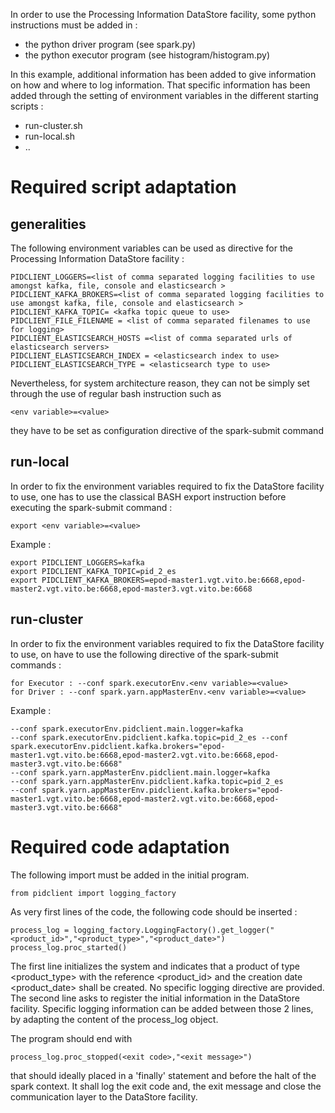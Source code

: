 In order to use the Processing Information DataStore facility, some python instructions must be added in :
- the python driver program (see spark.py)
- the python executor program (see histogram/histogram.py)

In this example, additional information has been added to give information on how and where to log information.  That specific information has been added through the setting of environment variables in the different starting scripts :
- run-cluster.sh
- run-local.sh
- ..

# Required script adaptation
## generalities
The following environment variables can be used as directive for the Processing Information DataStore facility :

	PIDCLIENT_LOGGERS=<list of comma separated logging facilities to use amongst kafka, file, console and elasticsearch >
	PIDCLIENT_KAFKA_BROKERS=<list of comma separated logging facilities to use amongst kafka, file, console and elasticsearch >
	PIDCLIENT_KAFKA_TOPIC= <kafka topic queue to use>
	PIDCLIENT_FILE_FILENAME = <list of comma separated filenames to use for logging>	
	PIDCLIENT_ELASTICSEARCH_HOSTS =<list of comma separated urls of elasticsearch servers>
	PIDCLIENT_ELASTICSEARCH_INDEX = <elasticsearch index to use>
	PIDCLIENT_ELASTICSEARCH_TYPE = <elasticsearch type to use>
	
Nevertheless, for system architecture reason, they can not be simply set through the use of regular bash instruction such as 

	<env variable>=<value> 

they have to be set as configuration directive of the spark-submit command


## run-local
In order to fix the environment variables required to fix the DataStore facility to use, one has to use the classical BASH export instruction before executing the spark-submit command :

	export <env variable>=<value>

Example :

	export PIDCLIENT_LOGGERS=kafka
	export PIDCLIENT_KAFKA_TOPIC=pid_2_es
	export PIDCLIENT_KAFKA_BROKERS=epod-master1.vgt.vito.be:6668,epod-master2.vgt.vito.be:6668,epod-master3.vgt.vito.be:6668

## run-cluster
In order to fix the environment variables required to fix the DataStore facility to use, on have to use the following directive of the spark-submit commands :

	for Executor : --conf spark.executorEnv.<env variable>=<value>
	for Driver : --conf spark.yarn.appMasterEnv.<env variable>=<value>
	
Example :

	--conf spark.executorEnv.pidclient.main.logger=kafka 
	--conf spark.executorEnv.pidclient.kafka.topic=pid_2_es --conf spark.executorEnv.pidclient.kafka.brokers="epod-master1.vgt.vito.be:6668,epod-master2.vgt.vito.be:6668,epod-master3.vgt.vito.be:6668" 
	--conf spark.yarn.appMasterEnv.pidclient.main.logger=kafka 
	--conf spark.yarn.appMasterEnv.pidclient.kafka.topic=pid_2_es 
	--conf spark.yarn.appMasterEnv.pidclient.kafka.brokers="epod-master1.vgt.vito.be:6668,epod-master2.vgt.vito.be:6668,epod-master3.vgt.vito.be:6668"


# Required code adaptation

The following import must be added in the initial program.

	from pidclient import logging_factory
	
As very first lines of the code, the following code should be inserted :

	process_log = logging_factory.LoggingFactory().get_logger("<product_id>","<product_type>","<product_date>")
    process_log.proc_started()

The first line initializes the system and indicates that a product of type 
<product_type> with the reference <product_id> and the creation date <product_date> shall be created.  No specific logging directive are provided.
The second line asks to register the initial information in the DataStore facility.
Specific logging information can be added between those 2 lines, by adapting the content of the process_log object.

The program should end with 

	process_log.proc_stopped(<exit code>,"<exit message>")
	
that should ideally placed in a 'finally' statement and before the halt of the spark context.  It shall log the exit code and, the exit message and close the communication layer to the DataStore facility.




